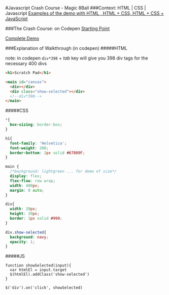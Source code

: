 #Javascript Crash Course - Magic 8Ball
###Context: HTML | CSS | Javascript
[Examples of the demo with HTML , HTML + CSS,  HTML + CSS + JavaScript](http://t3patterson.github.io/crashcourse-html-css-js-scratch-padl/)

###The Crash Course:  on Codepen 
[Starting Point](http://codepen.io/tphdevdrop/pen/zBWrWG)

[Complete Demo](http://codepen.io/tphdevdrop/pen/zBWkAk)  

###Explanation of Walkthrough (in codepen)
#####HTML

note: in codepen `div*398` + *tab* key will give you 398 div tags for the necessary 400 divs

```html
<h1>Scratch Pad</h1>

<main id="canvas">
  <div></div> 
  <div class="show-selected"></div>
  <!--div*398-->
</main>
```

#####CSS
```css
*{
  box-sizing: border-box;
}

h1{
  font-family: 'Helvetica';
  font-weight: 200;
  border-bottom: 2px solid #67809F;
}

main {
  /*background: lightgreen ... for demo of size*/
  display: flex;
  flex-flow: row wrap;
  width: 400px;
  margin: 0 auto;
}

div{
  width: 20px;
  height: 20px;
  border: 1px solid #999;
}

div.show-selected{
  background: navy;
  opacity: 1;
}
```


#####JS
```
function showSelected(input){
  var htmlEl = input.target
  $(htmlEl).addClass('show-selected')
}

$('div').on('click', showSelected)
```